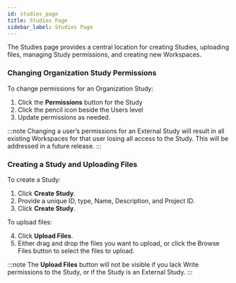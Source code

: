 ```yaml
---
id: studies_page
title: Studies Page
sidebar_label: Studies Page
---
```


The Studies page provides a central location for creating Studies, uploading files, managing Study permissions, and creating new Workspaces.

### Changing Organization Study Permissions
To change permissions for an Organization Study:

1.	Click the **Permissions** button for the Study
2.	Click the pencil icon beside the Users level
3.	Update permissions as needed.

:::note
Changing a user’s permissions for an External Study will result in all existing Workspaces for that user losing all access to the Study. This will be addressed in a future release.
:::

### Creating a Study and Uploading Files
To create a Study:

1.	Click **Create Study**.
2.	Provide a unique ID, type, Name, Description, and Project ID.
3.	Click **Create Study**.

To upload files:

4.	Click **Upload Files**.
5.	Either drag and drop the files you want to upload, or click the Browse Files button to select the files to upload.

:::note
The **Upload Files** button will not be visible if you lack Write permissions to the Study, or if the Study is an External Study.
:::